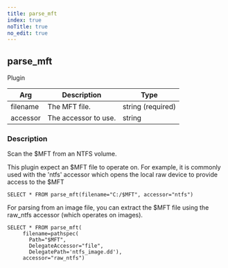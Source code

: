```yaml
---
title: parse_mft
index: true
noTitle: true
no_edit: true
---
```




<div class="vql_item"></div>


## parse_mft
<span class='vql_type pull-right page-header'>Plugin</span>



<div class="vqlargs"></div>

Arg | Description | Type
----|-------------|-----
filename|The MFT file.|string (required)
accessor|The accessor to use.|string

### Description

Scan the $MFT from an NTFS volume.

This plugin expect an $MFT file to operate on. For example, it is
commonly used with the 'ntfs' accessor which opens the local raw
device to provide access to the $MFT

```vql
SELECT * FROM parse_mft(filename="C:/$MFT", accessor="ntfs")
```

For parsing from an image file, you can extract the $MFT file
using the raw_ntfs accessor (which operates on images).

```vql
SELECT * FROM parse_mft(
     filename=pathspec(
       Path="$MFT",
       DelegateAccessor="file",
       DelegatePath='ntfs_image.dd'),
     accessor="raw_ntfs")
```



